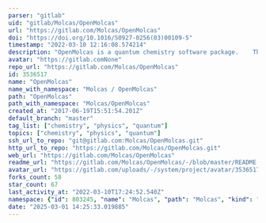 ```yaml
---
parser: "gitlab"
uid: "gitlab/Molcas/OpenMolcas"
url: "https://gitlab.com/Molcas/OpenMolcas"
doi: "https://doi.org/10.1016/S0927-0256(03)00109-5"
timestamp: "2022-03-10 12:16:08.574214"
description: "OpenMolcas is a quantum chemistry software package.    The key feature of OpenMolcas is the multiconfigurational approach to the electronic structure."
avatar: "https://gitlab.comNone"
repo_url: "https://gitlab.com/Molcas/OpenMolcas"
id: 3536517
name: "OpenMolcas"
name_with_namespace: "Molcas / OpenMolcas"
path: "OpenMolcas"
path_with_namespace: "Molcas/OpenMolcas"
created_at: "2017-06-19T15:51:54.201Z"
default_branch: "master"
tag_list: ["chemistry", "physics", "quantum"]
topics: ["chemistry", "physics", "quantum"]
ssh_url_to_repo: "git@gitlab.com:Molcas/OpenMolcas.git"
http_url_to_repo: "https://gitlab.com/Molcas/OpenMolcas.git"
web_url: "https://gitlab.com/Molcas/OpenMolcas"
readme_url: "https://gitlab.com/Molcas/OpenMolcas/-/blob/master/README.md"
avatar_url: "https://gitlab.com/uploads/-/system/project/avatar/3536517/logo_open_flat.png"
forks_count: 58
star_count: 67
last_activity_at: "2022-03-10T17:24:52.540Z"
namespace: {"id": 803245, "name": "Molcas", "path": "Molcas", "kind": "group", "full_path": "Molcas", "parent_id": null, "avatar_url": "/uploads/-/system/group/avatar/803245/a.png", "web_url": "https://gitlab.com/groups/Molcas"}
date: "2025-03-01 14:25:33.019885"
---
```

